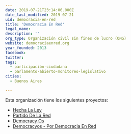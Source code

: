 ```yaml
---
date: 2019-07-21T23:14:06.000Z
date_last_modified: 2019-07-21
uid: democracia-en-red
title: 'Democracia En Red'
legal_name: 
description: ''
org_type: Organización civil sin fines de lucro (ONG)
website: democraciaenred.org
year_founded: 2013
facebook: 
twitter: 
tags:
  - participación-ciudadana
  - parlamento-abierto-monitoreo-legislativo
cities: 
  - Buenos Aires

---
```


Esta organización tiene los siguientes proyectos:

- [Hecha La Ley](/proyectos/hecha-la-ley)
- [Partido De La Red](/proyectos/partido-de-la-red)
- [Democracy Os](/proyectos/democracy-os)
- [Democracyos - Por Democracia En Red](/proyectos/democracyos-por-democracia-en-red)
